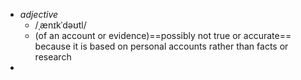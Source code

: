 - *adjective*
	- /ˌænɪkˈdəʊtl/
	- (of an account or evidence)==possibly not true or accurate==  because it is based on personal accounts rather than facts or research
-